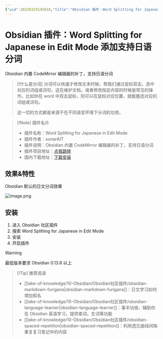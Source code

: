 ```yaml
---
{"uid":20230329145818,"title":"Obsidian 插件：Word Splitting for Japanese in Edit Mode 添加支持日语分词","tags":["Obsidian","插件","日语","分词"],"description":"Obsidian 插件：Word Splitting for Japanese in Edit Mode 为 Obsidian 内置 CodeMirror 编辑器的补丁，支持日语分词","author":"OS","type":"other","draft":false,"editable":false,"modified":20230531200219,"dg-publish":true,"permalink":"/lake-of-knowledge/10-obsidian/obsidian/japanese-word-splitter/","dgPassFrontmatter":true}
---
```



# Obsidian 插件：Word Splitting for Japanese in Edit Mode 添加支持日语分词

Obsidian 内置 CodeMirror 编辑器的补丁，支持日语分词

> [!什么是分词]
> 分词可以快速才修改文本时候，帮我们通过鼠标双击，选中对应的词组或词句，这在维护文档，或者修改指定内容的时候是常见的操作。比如你在 word 中双击鼠标，则可以在鼠标对应位置，就能圈选对应的词组或词句。
>
> 这一切的方式都是来源于在不同语言环境下分词的功劳。

> [!Note] 插件名片
> - 插件名称：Word Splitting for Japanese in Edit Mode
> - 插件作者：sonarAIT
> - 插件说明：Obsidian 内置 CodeMirror 编辑器的补丁，支持日语分词
> - 插件项目地址：[点我跳转](https://github.com/sonarAIT/cm-japanese-patch)
> - 国内下载地址：[下载安装](https://pkmer.cn/products/plugin/pluginMarket/?japanese-word-splitter)

## 效果&特性

Obsidian 默认的日文分词效果

![image.png](https://cdn.pkmer.cn/images/20230511211835.png!pkmer)

## 安装

1. 进入 Obsidian 社区插件
2. 搜索 Word Splitting for Japanese in Edit Mode
3. 安装
4. 开启插件

> [!Warning]
> 最低版本要求 Obsidian 0.13.8 以上

> [!Tip] 推荐阅读
> - [[lake-of-knowledge/10-Obsidian/Obsidian社区插件/obsidian-markdown-furigana\|obsidian-markdown-furigana]]：日文学习如何增加假名
> - [[lake-of-knowledge/10-Obsidian/Obsidian社区插件/obsidian-language-learner\|obsidian-language-learner]]：事半功倍，辅助你在 Obsidian 英语学习，提供查词，生词等功能
> - [[lake-of-knowledge/10-Obsidian/Obsidian社区插件/obsidian-spaced-repetition\|obsidian-spaced-repetition]]：利用遗忘曲线间隔重复复习笔记中的内容